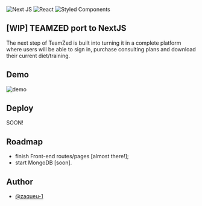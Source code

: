 ![Next JS](https://img.shields.io/badge/Next-black?style=for-the-badge&logo=next.js&logoColor=white)
![React](https://img.shields.io/badge/react-%2320232a.svg?style=for-the-badge&logo=react&logoColor=%2361DAFB)
![Styled Components](https://img.shields.io/badge/styled--components-DB7093?style=for-the-badge&logo=styled-components&logoColor=white)

## [WIP] TEAMZED port to NextJS

The next step of TeamZed is built into turning it in a complete platform where users will be able to sign in, purchase consulting plans and download their current diet/training.
## Demo

![demo](https://github.com/zaqueu-1/teamzed-next/blob/main/chrome-capture-2022-11-16%20(4).gif)

## Deploy
SOON!
## Roadmap

- finish Front-end routes/pages [almost there!];
- start MongoDB [soon].


## Author

- [@zaqueu-1](https://www.github.com/zaqueu-1)
